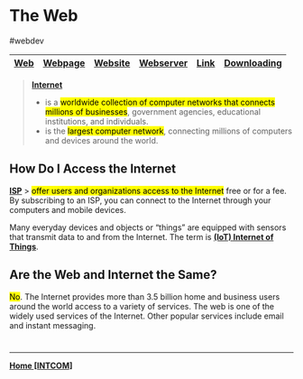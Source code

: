 # The Web
#webdev

| **[Web](WEB)** | [**Webpage**](WEBPAGE) | **[Website](WEBSITE)** | **[Webserver](WEBSERVER)** | **[Link](LINK)** | **[Downloading](downloading)** |
| -------------- | ---------------------- | ---------------------- | -------------------------- | ---------------- | ------------------------------ |


> **[Internet](IntroHTML.md)**
> - is a <mark class="hltr-blue">worldwide collection of computer networks that connects millions of businesses</mark>, government agencies, educational institutions, and individuals.
> - is the <mark class="hltr-blue">largest computer network</mark>, connecting millions of computers and devices around the world.

## How Do I Access the Internet
[**ISP**](ISP) > <mark class="hltr-blue">offer users and organizations access to the Internet</mark> free or for a fee. By subscribing to an ISP, you can connect to the Internet through your computers and mobile devices.

Many everyday devices and objects or “things” are equipped with sensors that transmit data to and from the Internet. The term is **[(IoT) Internet of Things](IOT)**.

## Are the Web and Internet the Same?
<mark class="hltr-red">No</mark>. The Internet provides more than 3.5 billion home and business users around the world access to a variety of services. The web is one of the widely used services of the Internet. Other popular services include email and instant messaging.

#
---
**[Home [INTCOM]](INTCOM11)**
